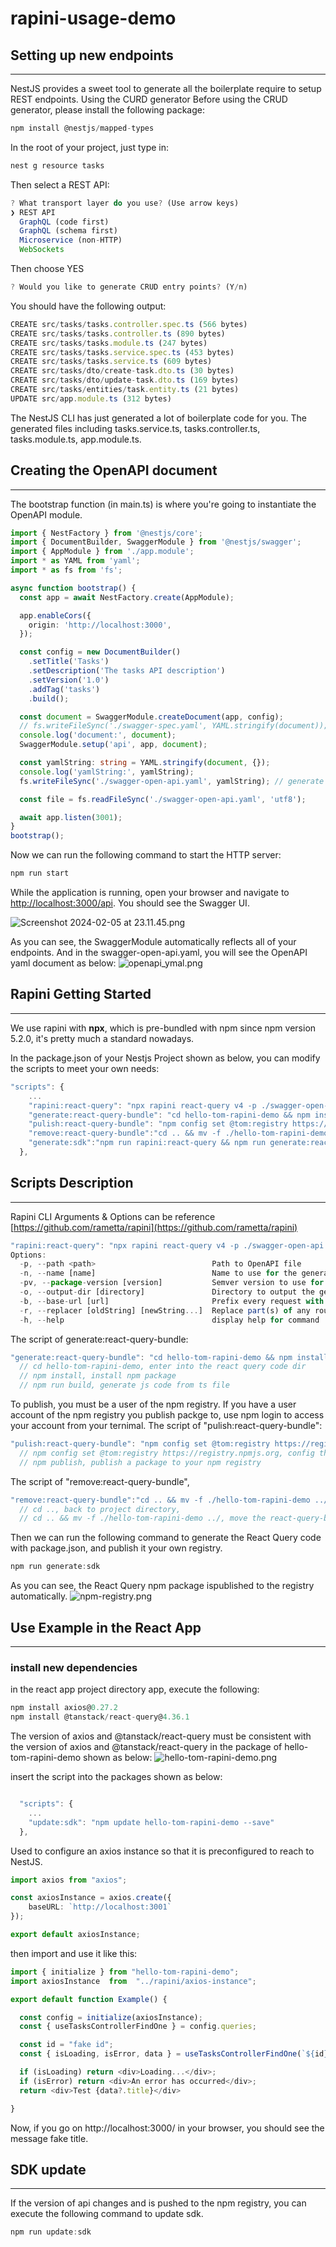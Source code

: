 # rapini-usage-demo
## Setting up new endpoints 

---

NestJS provides a sweet tool to generate all the boilerplate require to setup REST endpoints.
Using the CURD generator
Before using the CRUD generator, please install the following package:
```typescript
npm install @nestjs/mapped-types
```
In the root of your project, just type in:
```typescript
nest g resource tasks
```
Then select a REST API:
```typescript
? What transport layer do you use? (Use arrow keys)
❯ REST API
  GraphQL (code first)
  GraphQL (schema first)
  Microservice (non-HTTP)
  WebSockets
```
Then choose YES
```typescript
? Would you like to generate CRUD entry points? (Y/n)
```
You should have the following output:
```typescript
CREATE src/tasks/tasks.controller.spec.ts (566 bytes)
CREATE src/tasks/tasks.controller.ts (890 bytes)
CREATE src/tasks/tasks.module.ts (247 bytes)
CREATE src/tasks/tasks.service.spec.ts (453 bytes)
CREATE src/tasks/tasks.service.ts (609 bytes)
CREATE src/tasks/dto/create-task.dto.ts (30 bytes)
CREATE src/tasks/dto/update-task.dto.ts (169 bytes)
CREATE src/tasks/entities/task.entity.ts (21 bytes)
UPDATE src/app.module.ts (312 bytes)
```
The NestJS CLI has just generated a lot of boilerplate code for you.
The generated files including  tasks.service.ts, tasks.controller.ts,  tasks.module.ts,  app.module.ts.
## Creating the OpenAPI document

---

The bootstrap function (in main.ts) is where you're going to instantiate the OpenAPI module.
```typescript
import { NestFactory } from '@nestjs/core';
import { DocumentBuilder, SwaggerModule } from '@nestjs/swagger';
import { AppModule } from './app.module';
import * as YAML from 'yaml';
import * as fs from 'fs';

async function bootstrap() {
  const app = await NestFactory.create(AppModule);

  app.enableCors({
    origin: 'http://localhost:3000',
  });

  const config = new DocumentBuilder()
    .setTitle('Tasks')
    .setDescription('The tasks API description')
    .setVersion('1.0')
    .addTag('tasks')
    .build();

  const document = SwaggerModule.createDocument(app, config);
  // fs.writeFileSync('./swagger-spec.yaml', YAML.stringify(document));
  console.log('document:', document);
  SwaggerModule.setup('api', app, document);

  const yamlString: string = YAML.stringify(document, {});
  console.log('yamlString:', yamlString);
  fs.writeFileSync('./swagger-open-api.yaml', yamlString); // generate file swagger-open-api.yaml

  const file = fs.readFileSync('./swagger-open-api.yaml', 'utf8');

  await app.listen(3001);
}
bootstrap();
```

Now we can run the following command to start the HTTP server:
```typescript
npm run start
```

While the application is running, open your browser and navigate to [http://localhost:3000/api](http://localhost:3000/api). You should see the Swagger UI.

![Screenshot 2024-02-05 at 23.11.45.png](./img/hello-tom-rapini-demo.png)

As you can see, the SwaggerModule automatically reflects all of your endpoints.
And in the swagger-open-api.yaml, you will see the OpenAPI yaml document as below:
![openapi_ymal.png](https://cdn.nlark.com/yuque/0/2024/png/12511545/1707183073104-ae9d5f21-5434-4469-960d-62c060db81b8.png#averageHue=%23212120&clientId=u5ef93e7f-2cb5-4&from=ui&height=467&id=u900c2882&originHeight=908&originWidth=936&originalType=binary&ratio=2&rotation=0&showTitle=false&size=146416&status=done&style=none&taskId=u54529422-85d6-4cdc-b191-a4029b1fbce&title=&width=481)
## Rapini Getting Started

---

We use rapini with **npx**, which is pre-bundled with npm since npm version 5.2.0, it's pretty much a standard nowadays.

In the package.json of your Nestjs Project shown as below,  you can modify the scripts to meet your own needs:
```typescript
"scripts": {
    ...
    "rapini:react-query": "npx rapini react-query v4 -p ./swagger-open-api.yaml -n hello-tom-rapini-demo -pv 1.0.8 -o hello-tom-rapini-demo",
    "generate:react-query-bundle": "cd hello-tom-rapini-demo && npm install && npm run build",
    "pulish:react-query-bundle": "npm config set @tom:registry https://registry.npmjs.org && npm publish",
    "remove:react-query-bundle":"cd .. && mv -f ./hello-tom-rapini-demo ../",
    "generate:sdk":"npm run rapini:react-query && npm run generate:react-query-bundle && npm run pulish:react-query-bundle && npm run remove:react-query-bundle"
  },
```
## Scripts Description

---

Rapini CLI Arguments & Options can be reference [https://github.com/rametta/rapini](https://github.com/rametta/rapini)
```typescript
"rapini:react-query": "npx rapini react-query v4 -p ./swagger-open-api.yaml -n hello-tom-rapini-demo -pv 1.0.8 -o hello-tom-rapini-demo",
Options:
  -p, --path <path>                          Path to OpenAPI file
  -n, --name [name]                          Name to use for the generated package (default: "rapini-generated-package")
  -pv, --package-version [version]           Semver version to use for the generated package (default: "1.0.0")
  -o, --output-dir [directory]               Directory to output the generated package (default: "rapini-generated-package")
  -b, --base-url [url]                       Prefix every request with this url
  -r, --replacer [oldString] [newString...]  Replace part(s) of any route's path with simple string replacements. Ex: `-r /api/v1 /api/v2` would replace the v1 with v2 in every route
  -h, --help                                 display help for command
```

The script of generate:react-query-bundle:
```typescript
"generate:react-query-bundle": "cd hello-tom-rapini-demo && npm install && npm run build",
  // cd hello-tom-rapini-demo, enter into the react query code dir
  // npm install, install npm package
  // npm run build, generate js code from ts file
```
To publish, you must be a user of the npm registry. If you have a user account of the npm registry you publish packge to, use npm login to access your account from your ternimal.
The script of "pulish:react-query-bundle":
```typescript
"pulish:react-query-bundle": "npm config set @tom:registry https://registry.npmjs.org && npm publish",
  // npm config set @tom:registry https://registry.npmjs.org, config the registry you publish package to
  // npm publish, publish a package to your npm registry
```

The script of "remove:react-query-bundle",
```typescript
"remove:react-query-bundle":"cd .. && mv -f ./hello-tom-rapini-demo ../",
  // cd .., back to project directory,
  // cd .. && mv -f ./hello-tom-rapini-demo ../, move the react-query-bundle package from the project directory
```

Then we can run the following command to generate the React Query code with package.json, and publish it your own registry.
```typescript
npm run generate:sdk
```

As you can see, the React Query npm package ispublished to the registry automatically.
![npm-registry.png](https://cdn.nlark.com/yuque/0/2024/png/12511545/1707188117198-3b030c54-6f08-4bc9-95dc-5625ca439b07.png#averageHue=%23fbfafa&clientId=u5ef93e7f-2cb5-4&from=ui&height=372&id=ua06dd70e&originHeight=580&originWidth=981&originalType=binary&ratio=2&rotation=0&showTitle=false&size=72052&status=done&style=none&taskId=u9e3d38af-0360-4556-91c8-387747d4786&title=&width=629)
## Use Example in the React App

---

### install new dependencies 
in the react app project directory app, execute the following:
```typescript
npm install axios@0.27.2
npm install @tanstack/react-query@4.36.1
```
The version of axios and @tanstack/react-query must be consistent with the version of axios  and @tanstack/react-query in the package of hello-tom-rapini-demo shown as below:
![hello-tom-rapini-demo.png](https://cdn.nlark.com/yuque/0/2024/png/12511545/1707189119707-f77b89e6-cf51-45fb-a794-f4a3b4733a05.png#averageHue=%2323201f&clientId=u5ef93e7f-2cb5-4&from=ui&height=215&id=u0c922129&originHeight=235&originWidth=528&originalType=binary&ratio=2&rotation=0&showTitle=false&size=37982&status=done&style=none&taskId=uc140eb44-c733-4e41-b73d-1124966cefa&title=&width=484)

insert the script into the packages shown as below:
```typescript

  "scripts": {
    ...
    "update:sdk": "npm update hello-tom-rapini-demo --save"
  },
```

Used to configure an axios instance so that it is preconfigured to reach to NestJS.
```typescript
import axios from "axios";

const axiosInstance = axios.create({
    baseURL: `http://localhost:3001`
});

export default axiosInstance;
```

then import and use it like this:
```typescript
import { initialize } from "hello-tom-rapini-demo";
import axiosInstance  from  "../rapini/axios-instance";

export default function Example() {

  const config = initialize(axiosInstance);
  const { useTasksControllerFindOne } = config.queries;

  const id = "fake id";
  const { isLoading, isError, data } = useTasksControllerFindOne(`${id}`);

  if (isLoading) return <div>Loading...</div>;
  if (isError) return <div>An error has occurred</div>;
  return <div>Test {data?.title}</div>

}
```
Now, if you go on http://localhost:3000/ in your browser, you should see the message fake title.
## SDK update

---

If the version of api changes and is pushed to the npm registry, you can execute the following command to update sdk.
```typescript
npm run update:sdk
```



